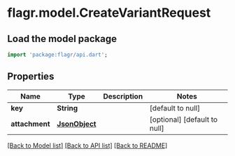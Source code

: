 # flagr.model.CreateVariantRequest

## Load the model package
```dart
import 'package:flagr/api.dart';
```

## Properties
Name | Type | Description | Notes
------------ | ------------- | ------------- | -------------
**key** | **String** |  | [default to null]
**attachment** | [**JsonObject**](.md) |  | [optional] [default to null]

[[Back to Model list]](../README.md#documentation-for-models) [[Back to API list]](../README.md#documentation-for-api-endpoints) [[Back to README]](../README.md)


